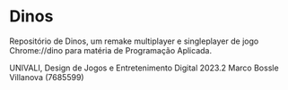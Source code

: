 # Dinos
Repositório de Dinos, um remake multiplayer e singleplayer de jogo Chrome://dino para matéria de Programação Aplicada.

UNIVALI, Design de Jogos e Entretenimento Digital
2023.2 Marco Bossle Villanova (7685599)
